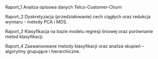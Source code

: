 Raport_1 
Analiza opisowa danych Telco-Customer-Churn

Raport_2
Dyskretyzacja (przedziałowanie) cech ciągłych oraz redukcja wymiaru - metody PCA i MDS.

Raport_3
Klasyfikacja na bazie modelu regresji liniowej oraz porównanie metod klasyfikacji.

Raport_4
Zaawansowane metody klasyfikacji oraz analiza skupień – algorytmy grupujące i hierarchiczne.
